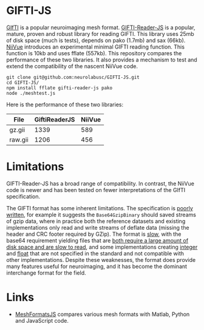 # GIFTI-JS

[GIfTI](https://www.nitrc.org/projects/gifti/) is a popular neuroimaging mesh format. [GIFTI-Reader-JS](https://github.com/rii-mango/GIFTI-Reader-JS) is a popular, mature, proven and robust library for reading GIFTI. This library uses 25mb of disk space (much is tests), depends on pako (1.7mb) and sax (66kb). [NiiVue](https://github.com/niivue/niivue) introduces an experimental minimal GIFTI reading function. This function is 10kb and uses fflate (557kb). This repository compares the performance of these two libraries. It also provides a mechanism to test and extend the compatibility of the nascent NiiVue code. 

```console
git clone git@github.com:neurolabusc/GIFTI-JS.git
cd GIFTI-JS/
npm install fflate gifti-reader-js pako
node ./meshtest.js
```

Here is the performance of these two libraries:

| File    | GiftiReaderJS |  NiiVue       |
| --------| ------------- | ------------- |
| gz.gii  |          1339 |           589 |
| raw.gii |          1206 |           456 |

# Limitations

GIFTI-Reader-JS has a broad range of compatibility. In contrast, the NiiVue code is newer and has been tested on fewer interpretations of the GIfTI specification.

The GIFTI format has some inherent limitations. The specification is [poorly written](https://mathematica.stackexchange.com/questions/75517/how-to-correctly-import-data-zipped-with-the-deflate-algorithm), for example it suggests the `Base64GzipBinary` should saved streams of gzip data, where in practice both the reference datasets and existing implementations only read and write streams of deflate data (missing the header and CRC footer required by GZip). The format is [slow](https://github.com/nipy/nibabel/pull/1199#issuecomment-1443666649), with the base64 requirement yielding files that are [both require a large amount of disk space and are slow to read](https://github.com/neurolabusc/MeshFormatsJS), and some implementations creating [integer](https://github.com/nipy/nibabel/issues/792) and [float](https://github.com/nipy/nibabel/issues/1198) that are not specified in the standard and not compatible with other implementations. Despite these weaknesses, the format does provide many features useful for neuroimaging, and it has become the dominant interchange format for the field.

# Links

 - [MeshFormatsJS](https://github.com/neurolabusc/MeshFormatsJS) compares various mesh formats with Matlab, Python and JavaScript code.
